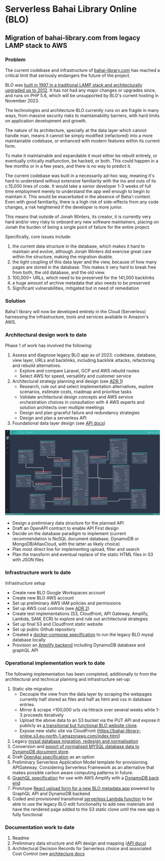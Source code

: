 # Serverless Bahai Library Online (BLO)
 
## Migration of bahai-library.com from legacy LAMP stack to AWS

### Problem
The current codebase and infrastructure of [bahai-library.com](bahai-library.com]) has reached a critical limit that seriously endangers the future of the project.

BLO was [built in 1997 in a traditional LAMP stack and architecturally upgraded up to 2012](https://bahai-library.com/winters_bahai_library_25). It has not had any major changes or upgrades since, and runs on PHP 5.6, which will be unsupported by BLO's current hosting in November 2023.

The technologies and architecture BLO currently runs on are fragile in many ways, from massive security risks to maintainability barriers, with hard limits on application development and growth.

The nature of its architecture, specially at the data layer which cannot handle man, means it cannot be simply modified (refactored) into a more maintainable codebase, or enhanced with modern features within its current form.

To make it maintainable and expandable it must either be rebuilt entirely, or eventually critically malfunction, be hacked, or both. This could happen in a few months or in a few years, and there is no way to predict it.

The current codebase was built in a necessarily ad-hoc way, meaning it's hard to understand without extensive familiarity with the ins and outs of its c.15,000 lines of code. It would take a senior developer 1-3 weeks of full time employment merely to understand the app well enough to begin to maintain it. This would be exacerbated in the absence of Baha'i context. Even with good familiarity, there is a high risk of side-effects from any code changes, a risk heightened if the developer is more junior.

This means that outside of Jonah Winters, its creator, it is currently very hard and/or very risky to onboard any new software maintainers, placing on Jonah the burden of being a single point of failure for the entire project.

Specifically, core issues include:

1) the current data structure in the database, which makes it hard to maintain and evolve, although Jonah Winters did exercise great care within the structure, making the migration doable.
2) the tight coupling of this data layer and the view, because of how many pages are stored in the database. This makes it very hard to break free from both, the old database, and the old view.
3) 100,000+ URLs, which need to be preserved for the 141,000 backlinks
4) a huge amount of archive metadata that also needs to be preserved
5) Significant vulnerabilities, mitigated but in need of remediation

### Solution
Baha'i library will now be developed entirely in the Cloud (Serverless) harnessing the infrastructure, tools and services available in Amazon's AWS.

### Architectural design work to date
Phase 1 of work has involved the following:
1. Assess and diagnose legacy BLO app as of 2023: codebase, database, view layer, URLs and backlinks, including backlink attacks, refactoring and rebuild alternatives.
   - Explore and compare Laravel, GCP and AWS rebuild routes
   - Select AWS for speed, versatility and customer service
2. Architectural strategy planning and design (see [ADR 1](/documentation/architecture/ADR1_LAMP_to_Serverless.md))
   - Research, rule out and select implementation alternatives, explore scenarios, estimate costs, roadmap and prioritise tasks
   - Validate architectural design concepts and AWS service orchestration choices in consultation with 4 AWS experts and solution architects over multiple meetings
   - Design and plan graceful failure and redundancy strategies
   - Design and plan a serverless API
3. Foundational data layer design (see [API docs](./documentation/data_layer/api_design/))

![api design](documentation/data_layer/api_design/Data%20structure.png)

   - Design a preliminary data structure for the planned API
   - Draft an OpenAPI contract to enable API First design
   - Decide on the database paradigm to implement (current recommendation is NoSQL document database, DynamoDB or MongoDB/AtlasCloud, with the latter as likely choice)
   - Plan most direct line for implementing upload, filter and search
   - Plan the transform and eventual replace of the static HTML files in S3 with JSON files

### Infrastructure work to date
Infrastructure setup
   - Create new BLO Google Workspaces account
   - Create new BLO AWS account
   - Set up preliminary AWS IAM policies and permissions
   - Set up AWS cost controls (see [ADR 2](/documentation/architecture/ADR2_AWS_Cost_Control.md))
   - Create test implementations (S3, Cloudfront, API Gateway, Amplify, Lambda, SAM, ECR) to explore and rule out architectural strategies
   - Set up final S3 and Cloudfront static website
   - Set up public Github repository
   - Created a [docker-compose specification](docker-compose.yml) to run the legacy BLO mysql database locally
   - Provision an [Amplify backend](amplify/) including DynamoDB database and graphQL API

### Operational implementation work to date
The following implementation has been completed, additionally to from the architectural and technical planning and infrastructure set-up: 
1. Static site migration
   - Decouple the view from the data layer by scraping the webpages currently half stored as files and half as html and css in database entries.
   - Mirror & scrape >100,000 urls via httrack over several weeks while 1-3 proceeds iteratively
   - Upload the above data to an S3 bucket via the PUT API and expose it publicly as [a transitional but functional BLO website clone](https://bahai-library-online.s3.eu-north-1.amazonaws.com/index.html).
   - Expose new static site via CloudFront (https://bahai-library-online.s3.eu-north-1.amazonaws.com/index.html)
2. Legacy [mysql database migration, redesign and normalisation](documentation/data_layer/databases/mysql/)
3. Conversion and [export of normalised MYSQL database data to DynamoDB document store](documentation/data_layer/databases/mysql/BLO2023_normalised/exportMysqlToDynamoDB.js).
3. Draft [OpenApi specification](documentation/data_layer/api_design/blo_openapi.json) as an option
3. Preliminary Serverless Application Model template for provisioning APIGateway. Considering Serverless Framework as an alternative that makes possible carbon aware computing patterns in future.
4. [GraphQL specification](documentation/data_layer/api_design/blo2023_amplify_schema.graphql) for use with AWS Amplify with a [DynamoDB back end](documentation/data_layer/databases/dynamodb/)
5. Prototype [React upload form for a new BLO metadata app](blo-app) powered by GraphQL API and DynamoDB backend
6. Coded and provisioned transitional [serverless Lambda function](serverless-functions) to be able to use the legacy BLO edit functionality to add new materials and have the rendered page added to the S3 static clone until the new app is fully functional

### Documentation work to date
1. Readme
2. Preliminary data structure and API design and mapping ([API docs](/documentation/api))
3. Architectural Decision Records for Serverless choice and associated Cost Control (see [architecture docs](/documentation/architecture)
